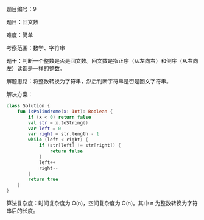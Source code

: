 题目编号：9

题目：回文数

难度：简单

考察范围：数学、字符串

题干：判断一个整数是否是回文数。回文数是指正序（从左向右）和倒序（从右向左）读都是一样的整数。

解题思路：将整数转换为字符串，然后判断字符串是否是回文字符串。

解决方案：

```kotlin
class Solution {
    fun isPalindrome(x: Int): Boolean {
        if (x < 0) return false
        val str = x.toString()
        var left = 0
        var right = str.length - 1
        while (left < right) {
            if (str[left] != str[right]) {
                return false
            }
            left++
            right--
        }
        return true
    }
}
```

算法复杂度：时间复杂度为 O(n)，空间复杂度为 O(n)。其中 n 为整数转换为字符串后的长度。